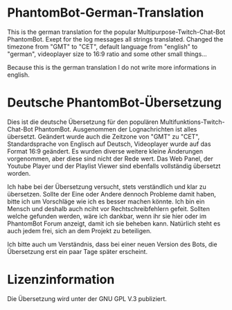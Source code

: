 # PhantomBot-German-Translation

This is the german translation for the popular Multipurpose-Twitch-Chat-Bot PhantomBot.
Exept for the log messages all strings translated.
Changed the timezone from "GMT" to "CET", default language from "english" to "german", videoplayer size to 16:9 ratio and some other small things...

Because this is the german translation I do not write more informations in english.


# Deutsche PhantomBot-Übersetzung

Dies ist die deutsche Übersetzung für den populären Multifunktions-Twitch-Chat-Bot PhantomBot.
Ausgenommen der Lognachrichten ist alles übersetzt.
Geändert wurde auch die Zeitzone von "GMT" zu "CET", Standardsprache von Englisch auf Deutsch, Videoplayer wurde auf das Format 16:9 geändert. Es wurden diverse weitere kleine Änderungen vorgenommen, aber diese sind nicht der Rede wert.
Das Web Panel, der Youtube Player und der Playlist Viewer sind ebenfalls vollständig übersetzt worden.

Ich habe bei der Übersetzung versucht, stets verständlich und klar zu übersetzen. Sollte der Eine oder Andere dennoch Probleme damit haben, bitte ich um Vorschläge wie ich es besser machen könnte. Ich bin ein Mensch und deshalb auch nciht vor Rechtschreibfehlern gefeit. Sollten welche gefunden werden, wäre ich dankbar, wenn ihr sie hier oder im PhantomBot Forum anzeigt, damit ich sie beheben kann. Natürlich steht es auch jedem frei, sich an dem Projekt zu beteiligen.

Ich bitte auch um Verständnis, dass bei einer neuen Version des Bots, die Übersetzung erst ein paar Tage später erscheint.


# Lizenzinformation

Die Übersetzung wird unter der GNU GPL V.3 publiziert.
